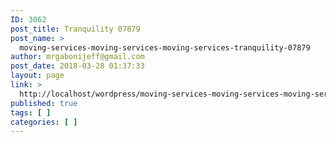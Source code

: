 ```yaml
---
ID: 3062
post_title: Tranquility 07879
post_name: >
  moving-services-moving-services-moving-services-tranquility-07879
author: mrgabonijeff@gmail.com
post_date: 2018-03-28 01:37:33
layout: page
link: >
  http://localhost/wordpress/moving-services-moving-services-moving-services-tranquility-07879/
published: true
tags: [ ]
categories: [ ]
---
```


